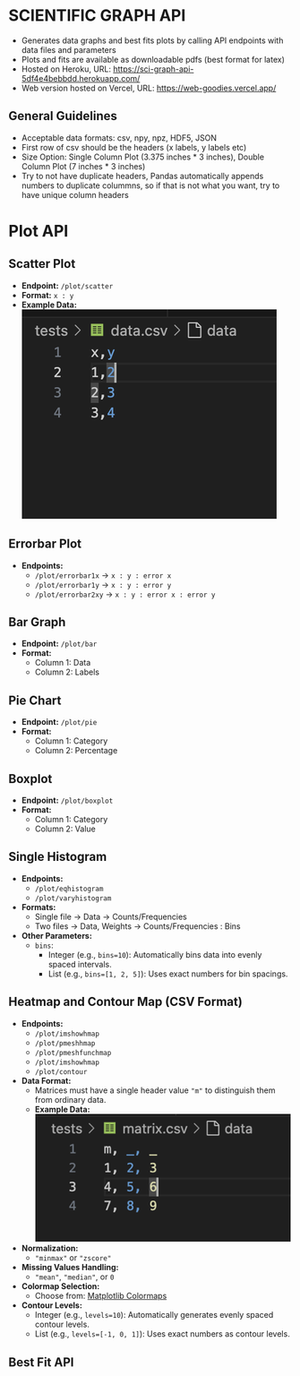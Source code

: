 # SCIENTIFIC GRAPH API
- Generates data graphs and best fits plots by calling API endpoints with data files and parameters
- Plots and fits are available as downloadable pdfs (best format for latex)
- Hosted on Heroku, URL: https://sci-graph-api-5df4e4bebbdd.herokuapp.com/
- Web version hosted on Vercel, URL: https://web-goodies.vercel.app/

## General Guidelines
- Acceptable data formats: csv, npy, npz, HDF5, JSON
- First row of csv should be the headers (x labels, y labels etc)
- Size Option: Single Column Plot (3.375 inches * 3 inches), Double Column Plot (7 inches * 3 inches)
- Try to not have duplicate headers, Pandas automatically appends numbers to duplicate colummns, so if that is not what you want, try to have unique column headers

# Plot API

## Scatter Plot
- **Endpoint:** `/plot/scatter`
- **Format:** `x : y`
- **Example Data:**  
  ![data](/public/data.png)

## Errorbar Plot
- **Endpoints:**  
  - `/plot/errorbar1x` → `x : y : error x`
  - `/plot/errorbar1y` → `x : y : error y`
  - `/plot/errorbar2xy` → `x : y : error x : error y`

## Bar Graph
- **Endpoint:** `/plot/bar`
- **Format:**
  - Column 1: Data
  - Column 2: Labels

## Pie Chart
- **Endpoint:** `/plot/pie`
- **Format:**
  - Column 1: Category
  - Column 2: Percentage

## Boxplot
- **Endpoint:** `/plot/boxplot`
- **Format:**
  - Column 1: Category
  - Column 2: Value

## Single Histogram
- **Endpoints:**  
  - `/plot/eqhistogram`
  - `/plot/varyhistogram`
- **Formats:**  
  - Single file → Data → Counts/Frequencies
  - Two files → Data, Weights → Counts/Frequencies : Bins
- **Other Parameters:**  
  - `bins`:  
    - Integer (e.g., `bins=10`): Automatically bins data into evenly spaced intervals.
    - List (e.g., `bins=[1, 2, 5]`): Uses exact numbers for bin spacings.

## Heatmap and Contour Map (CSV Format)
- **Endpoints:**  
  - `/plot/imshowhmap`
  - `/plot/pmeshhmap`
  - `/plot/pmeshfunchmap`
  - `/plot/imshowhmap`
  - `/plot/contour`
- **Data Format:**  
  - Matrices must have a single header value `"m"` to distinguish them from ordinary data.
  - **Example Data:**  
    ![matrix](/public/matrix.png)
- **Normalization:**  
  - `"minmax"` or `"zscore"`
- **Missing Values Handling:**  
  - `"mean"`, `"median"`, or `0`
- **Colormap Selection:**  
  - Choose from: [Matplotlib Colormaps](https://matplotlib.org/stable/users/explain/colors/colormaps.html)
- **Contour Levels:**  
  - Integer (e.g., `levels=10`): Automatically generates evenly spaced contour levels.
  - List (e.g., `levels=[-1, 0, 1]`): Uses exact numbers as contour levels.

## Best Fit API
###
